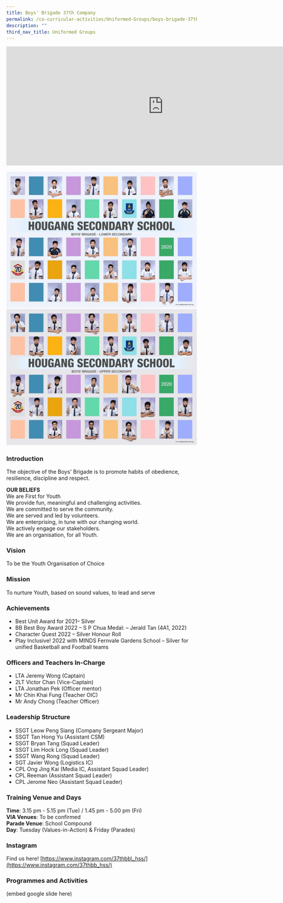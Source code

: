 ```yaml
---
title: Boys' Brigade 37th Company
permalink: /co-curricular-activities/Uniformed-Groups/boys-brigade-37th-company/
description: ""
third_nav_title: Uniformed Groups
---
```

<center><iframe width="830" height="315" src="https://www.youtube.com/embed/rLZpVbO6qY8" title="2022 Boys' Brigade Open House" frameborder="0" allow="accelerometer; autoplay; clipboard-write; encrypted-media; gyroscope; picture-in-picture" allowfullscreen></iframe></center>

![](/images/boys%20brigade-lower%20i.jpeg)
![](/images/boys%20brigade-upper%20i.jpeg)


### Introduction

The objective of the Boys' Brigade is to promote habits of obedience, resilience, discipline and respect. 

  
**OUR BELIEFS**   
We are First for Youth  
We provide fun, meaningful and challenging activities.  
We are committed to serve the community.  
We are served and led by volunteers.  
We are enterprising, in tune with our changing world.  
We actively engage our stakeholders.  
We are an organisation, for all Youth.  

### Vision
To be the Youth Organisation of Choice

### Mission

To nurture Youth, based on sound values, to lead and serve

### Achievements

*   Best Unit Award for 2021– Silver
*   BB Best Boy Award 2022 – S P Chua Medal: – Jerald Tan (4A1, 2022)
*   Character Quest 2022 – Silver Honour Roll
*   Play Inclusive! 2022 with MINDS Fernvale Gardens School – Silver for unified Basketball and Football teams

  

### Officers and Teachers In-Charge

*   LTA Jeremy Wong (Captain)
*   2LT Victor Chan (Vice-Captain)
*   LTA Jonathan Pek (Officer mentor)
*   Mr Chin Khai Fung (Teacher OIC)
*   Mr Andy Chong (Teacher Officer)

### Leadership Structure

*   SSGT Leow Peng Siang (Company Sergeant Major)
*   SSGT Tan Hong Yu (Assistant CSM)
*   SSGT Bryan Tang (Squad Leader)
*   SSGT Lim Hock Long (Squad Leader)
*   SSGT Wang Rong (Squad Leader)
*   SGT Javier Wong (Logistics IC)
*   CPL Ong Jing Kai (Media IC, Assistant Squad Leader)
*   CPL Reeman (Assistant Squad Leader)
*   CPL Jerome Neo (Assistant Squad Leader)

### Training Venue and Days

**Time**: 3.15 pm - 5.15 pm (Tue) / 1.45 pm - 5.00 pm (Fri)  
**VIA Venues**: To be confirmed   
**Parade Venue**: School Compound   
**Day**: Tuesday (Values-in-Action) & Friday (Parades)

### Instagram

Find us here! [https://www.instagram.com/37thbb\_hss/](https://www.instagram.com/37thbb_hss/)

### Programmes and Activities

(embed google slide here)